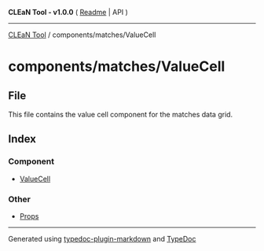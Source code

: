 **CLEaN Tool - v1.0.0** ( [Readme](../../../README.md) \| API )

***

[CLEaN Tool](../../../modules.md) / components/matches/ValueCell

# components/matches/ValueCell

## File

This file contains the value cell component for the matches data grid.

## Index

### Component

- [ValueCell](functions/ValueCell.md)

### Other

- [Props](interfaces/Props.md)

***

Generated using [typedoc-plugin-markdown](https://www.npmjs.com/package/typedoc-plugin-markdown) and [TypeDoc](https://typedoc.org/)
